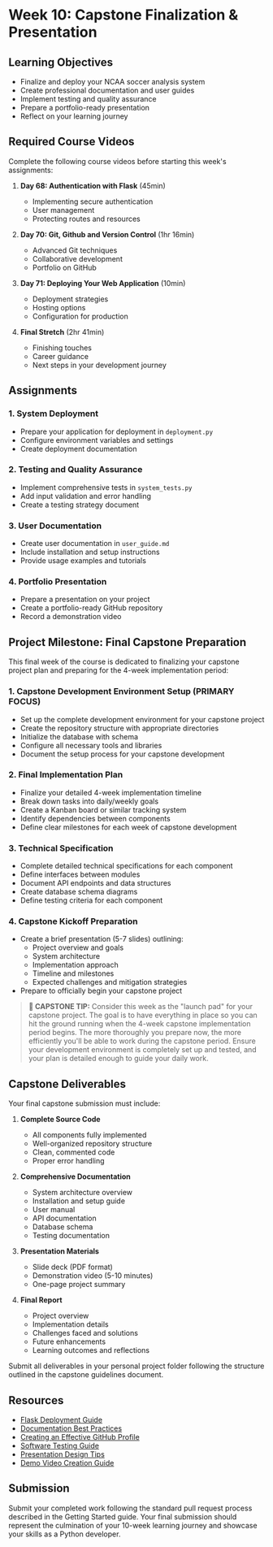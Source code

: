 # Week 10: Capstone Finalization & Presentation

## Learning Objectives
- Finalize and deploy your NCAA soccer analysis system
- Create professional documentation and user guides
- Implement testing and quality assurance
- Prepare a portfolio-ready presentation
- Reflect on your learning journey

## Required Course Videos
Complete the following course videos before starting this week's assignments:

1. **Day 68: Authentication with Flask** (45min)
   - Implementing secure authentication
   - User management
   - Protecting routes and resources

2. **Day 70: Git, Github and Version Control** (1hr 16min)
   - Advanced Git techniques
   - Collaborative development
   - Portfolio on GitHub

3. **Day 71: Deploying Your Web Application** (10min)
   - Deployment strategies
   - Hosting options
   - Configuration for production

4. **Final Stretch** (2hr 41min)
   - Finishing touches
   - Career guidance
   - Next steps in your development journey

## Assignments

### 1. System Deployment
- Prepare your application for deployment in `deployment.py`
- Configure environment variables and settings
- Create deployment documentation

### 2. Testing and Quality Assurance
- Implement comprehensive tests in `system_tests.py`
- Add input validation and error handling
- Create a testing strategy document

### 3. User Documentation
- Create user documentation in `user_guide.md`
- Include installation and setup instructions
- Provide usage examples and tutorials

### 4. Portfolio Presentation
- Prepare a presentation on your project
- Create a portfolio-ready GitHub repository
- Record a demonstration video

## Project Milestone: Final Capstone Preparation

This final week of the course is dedicated to finalizing your capstone project plan and preparing for the 4-week implementation period:

### 1. Capstone Development Environment Setup (PRIMARY FOCUS)
- Set up the complete development environment for your capstone project
- Create the repository structure with appropriate directories
- Initialize the database with schema
- Configure all necessary tools and libraries
- Document the setup process for your capstone development

### 2. Final Implementation Plan
- Finalize your detailed 4-week implementation timeline
- Break down tasks into daily/weekly goals
- Create a Kanban board or similar tracking system
- Identify dependencies between components
- Define clear milestones for each week of capstone development

### 3. Technical Specification
- Complete detailed technical specifications for each component
- Define interfaces between modules
- Document API endpoints and data structures
- Create database schema diagrams
- Define testing criteria for each component

### 4. Capstone Kickoff Preparation
- Create a brief presentation (5-7 slides) outlining:
  - Project overview and goals
  - System architecture
  - Implementation approach
  - Timeline and milestones
  - Expected challenges and mitigation strategies
- Prepare to officially begin your capstone project

> **🌟 CAPSTONE TIP:** Consider this week as the "launch pad" for your capstone project. The goal is to have everything in place so you can hit the ground running when the 4-week capstone implementation period begins. The more thoroughly you prepare now, the more efficiently you'll be able to work during the capstone period. Ensure your development environment is completely set up and tested, and your plan is detailed enough to guide your daily work.

## Capstone Deliverables

Your final capstone submission must include:

1. **Complete Source Code**
   - All components fully implemented
   - Well-organized repository structure
   - Clean, commented code
   - Proper error handling

2. **Comprehensive Documentation**
   - System architecture overview
   - Installation and setup guide
   - User manual
   - API documentation
   - Database schema
   - Testing documentation

3. **Presentation Materials**
   - Slide deck (PDF format)
   - Demonstration video (5-10 minutes)
   - One-page project summary

4. **Final Report**
   - Project overview
   - Implementation details
   - Challenges faced and solutions
   - Future enhancements
   - Learning outcomes and reflections

Submit all deliverables in your personal project folder following the structure outlined in the capstone guidelines document.

## Resources
- [Flask Deployment Guide](https://flask.palletsprojects.com/en/2.0.x/deploying/)
- [Documentation Best Practices](https://www.writethedocs.org/guide/writing/beginners-guide-to-docs/)
- [Creating an Effective GitHub Profile](https://docs.github.com/en/account-and-profile/setting-up-and-managing-your-github-profile)
- [Software Testing Guide](https://martinfowler.com/testing/)
- [Presentation Design Tips](https://www.canva.com/learn/presentation-design-tips/)
- [Demo Video Creation Guide](https://www.techsmith.com/blog/create-product-demo-video/)

## Submission
Submit your completed work following the standard pull request process described in the Getting Started guide. Your final submission should represent the culmination of your 10-week learning journey and showcase your skills as a Python developer.